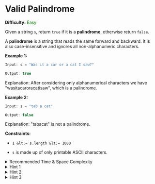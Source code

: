 # Valid Palindrome

**Difficulty:** <span style="color: green;">Easy</span>

Given a string `s`, return `true` if it is a **palindrome**, otherwise return `false`.

A **palindrome** is a string that reads the same forward and backward. It is also case-insensitive and ignores all non-alphanumeric characters.

**Example 1:**

```java
Input: s = "Was it a car or a cat I saw?"

Output: true
```
Explanation: After considering only alphanumerical characters we have "wasitacaroracatisaw", which is a palindrome.

**Example 2:**

```java
Input: s = "tab a cat"

Output: false
```
Explanation: "tabacat" is not a palindrome.

**Constraints:**


- `1 &lt;= s.length &lt;= 1000`

- `s` is made up of only printable ASCII characters.






<details>
<summary>Recommended Time &amp; Space Complexity</summary>

You should aim for a solution with `O(n)` time and `O(1)` space, where `n` is the length of the input string.

</details>



<details>
<summary>Hint 1</summary>

A brute force solution would be to create a copy of the string, reverse it, and then check for equality. This would be an `O(n)` solution with extra space. Can you think of a way to do this without `O(n)` space?

</details>



<details>
<summary>Hint 2</summary>

Can you find the logic by observing the definition of pallindrome or from the brute force solution?

</details>



<details>
<summary>Hint 3</summary>

A palindrome string is a string that is read the same from the start as well as from the end. This means the character at the start should match the character at the end at the same index. We can use the two pointer algorithm to do this efficiently.

</details>